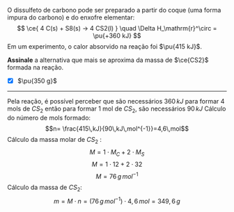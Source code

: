 O dissulfeto de carbono pode ser preparado a partir do coque (uma forma impura do carbono) e do enxofre elementar:
$$
    \ce{ 4 C(s) + S8(s) -> 4 CS2(l) } \quad \Delta H_\mathrm{r}^\circ = \pu{+360 kJ}
$$
Em um experimento, o calor absorvido na reação foi $\pu{415 kJ}$.

**Assinale** a alternativa que mais se aproxima da massa de $\ce{CS2}$ formada na reação.

- [x] $\pu{350 g}$

---

Pela reação, é possível perceber que são necessários $360\,kJ$ para formar 4 mols de $CS_{2}$ então para formar 1 mol de $CS_{2}$, são necessários $90\,kJ$
Cálculo do número de mols formado:
$$n= \frac{415\,kJ}{90\,kJ\,mol^{-1}}=4,6\,mol$$
Cálculo da massa molar de $CS_{2}$ :
$$M=1\cdot M_{C}+2\cdot M_{S}$$
$$M=1\cdot12+2\cdot32$$
$$M=76\,g\,mol^{-1}$$
Cálculo da massa de $CS_{2}$:
$$m=M\cdot n=(76\,g\,mol^{-1})\cdot4,6\,mol=349,6\,g$$

